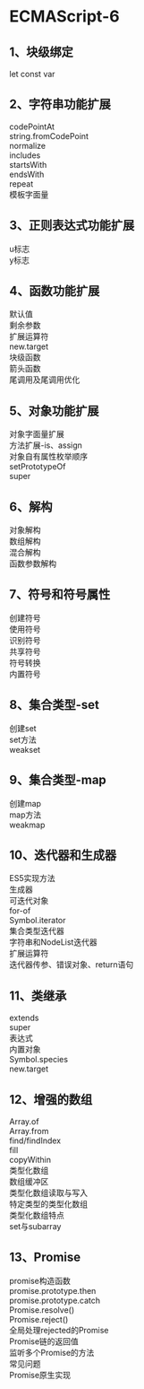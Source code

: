 # ECMAScript-6
## 1、块级绑定<br>
let const var<br>
## 2、字符串功能扩展<br>
codePointAt<br>
string.fromCodePoint<br>
normalize<br>
includes<br>
startsWith<br>
endsWith<br>
repeat<br>
模板字面量<br>
## 3、正则表达式功能扩展<br>
u标志<br>
y标志<br>
## 4、函数功能扩展<br>
默认值<br>
剩余参数<br>
扩展运算符<br>
new.target<br>
块级函数<br>
箭头函数<br>
尾调用及尾调用优化<br>
## 5、对象功能扩展<br>
对象字面量扩展<br>
方法扩展-is、assign<br>
对象自有属性枚举顺序<br>
setPrototypeOf<br>
super<br>
## 6、解构<br>
对象解构<br>
数组解构<br>
混合解构<br>
函数参数解构<br>
## 7、符号和符号属性<br>
创建符号<br>
使用符号<br>
识别符号<br>
共享符号<br>
符号转换<br>
内置符号<br>
## 8、集合类型-set<br>
创建set<br>
set方法<br>
weakset<br>
## 9、集合类型-map<br>
创建map<br>
map方法<br>
weakmap<br>
## 10、迭代器和生成器<br>
ES5实现方法<br>
生成器<br>
可迭代对象<br>
for-of<br>
Symbol.iterator<br>
集合类型迭代器<br>
字符串和NodeList迭代器<br>
扩展运算符<br>
迭代器传参、错误对象、return语句<br>
## 11、类继承<br>
extends<br>
super<br>
表达式<br>
内置对象<br>
Symbol.species<br>
new.target<br>
## 12、增强的数组<br>
Array.of<br>
Array.from<br>
find/findIndex<br>
fill<br>
copyWithin<br>
类型化数组<br>
数组缓冲区<br>
类型化数组读取与写入<br>
特定类型的类型化数组<br>
类型化数组特点<br>
set与subarray<br>
## 13、Promise<br>
promise构造函数<br>
promise.prototype.then<br>
promise.prototype.catch<br>
Promise.resolve()<br>
Promise.reject()<br>
全局处理rejected的Promise<br>
Promise链的返回值<br>
监听多个Promise的方法<br>
常见问题<br>
Promise原生实现<br>
